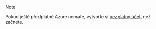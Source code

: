 > [!NOTE]
> Pokud ještě předplatné Azure nemáte, vytvořte si [bezplatný účet](https://azure.microsoft.com/free/?azure-portal=true), než začnete.